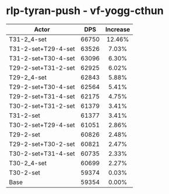 # rlp-tyran-push - vf-yogg-cthun
| Actor | DPS | Increase |
|---|:---:|:---:|
|T31-2_4-set|66750|12.46%|
|T31-2-set+T29-4-set|63526|7.03%|
|T31-2-set+T30-4-set|63096|6.30%|
|T29-2-set+T31-2-set|62925|6.02%|
|T29-2_4-set|62843|5.88%|
|T29-2-set+T30-4-set|62564|5.41%|
|T29-2-set+T31-4-set|62175|4.75%|
|T30-2-set+T31-2-set|61379|3.41%|
|T31-2-set|61377|3.41%|
|T30-2-set+T29-4-set|61051|2.86%|
|T29-2-set|60826|2.48%|
|T29-2-set+T30-2-set|60821|2.47%|
|T30-2-set+T31-4-set|60735|2.33%|
|T30-2_4-set|60699|2.27%|
|T30-2-set|59374|0.03%|
|Base|59354|0.00%|
